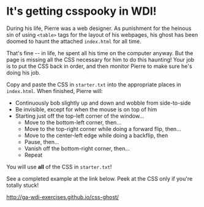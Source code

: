 # It's getting csspooky in WDI!

During his life, Pierre was a web designer. As punishment for the heinous sin of using `<table>` tags for the layout of his webpages, his ghost has been doomed to haunt the attached `index.html` for all time.

That's fine -- in life, he spent all his time on the computer anyway. But the page is missing all the CSS necessary for him to do this haunting! Your job is to put the CSS back in order, and then monitor Pierre to make sure he's doing his job.

Copy and paste the CSS in `starter.txt` into the appropriate places in `index.html`. When finished, Pierre will:

- Continuously bob slightly up and down and wobble from side-to-side
- Be invisible, except for when the mouse is on top of him
- Starting just off the top-left corner of the window...
  - Move to the bottom-left corner, then...
  - Move to the top-right corner while doing a forward flip, then...
  - Move to the center-left edge while doing a backflip, then
  - Pause, then...
  - Vanish off the bottom-right corner, then...
  - Repeat

You will use **all** of the CSS in `starter.txt`!

See a completed example at the link below. Peek at the CSS only if you're totally stuck!

http://ga-wdi-exercises.github.io/css-ghost/
